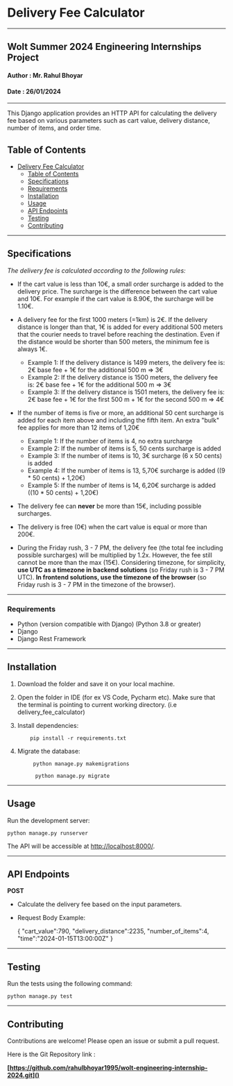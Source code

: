 # Delivery Fee Calculator

---



## Wolt Summer 2024 Engineering Internships Project

#### Author : Mr. Rahul Bhoyar

#### Date : 26/01/2024

---



This Django application provides an HTTP API for calculating the delivery fee based on various parameters such as cart value, delivery distance, number of items, and order time.

## Table of Contents

* [Delivery Fee Calculator](https://chat.openai.com/c/f941833b-2591-4bc6-ab87-6597628db058#delivery-fee-calculator)
  * [Table of Contents](https://chat.openai.com/c/f941833b-2591-4bc6-ab87-6597628db058#table-of-contents)
  * [Specifications](https://chat.openai.com/c/f941833b-2591-4bc6-ab87-6597628db058#specifications)
  * [Requirements](https://chat.openai.com/c/f941833b-2591-4bc6-ab87-6597628db058#requirements)
  * [Installation](https://chat.openai.com/c/f941833b-2591-4bc6-ab87-6597628db058#installation)
  * [Usage](https://chat.openai.com/c/f941833b-2591-4bc6-ab87-6597628db058#usage)
  * [API Endpoints](https://chat.openai.com/c/f941833b-2591-4bc6-ab87-6597628db058#api-endpoints)
  * [Testing](https://chat.openai.com/c/f941833b-2591-4bc6-ab87-6597628db058#testing)
  * [Contributing](https://chat.openai.com/c/f941833b-2591-4bc6-ab87-6597628db058#contributing)

---



## Specifications

*The delivery fee is calculated according to the following rules:*

* If the cart value is less than 10€, a small order surcharge is added to the delivery price. The surcharge is the difference between the cart value and 10€. For example if the cart value is 8.90€, the surcharge will be 1.10€.
* A delivery fee for the first 1000 meters (=1km) is 2€. If the delivery distance is longer than that, 1€ is added for every additional 500 meters that the courier needs to travel before reaching the destination. Even if the distance would be shorter than 500 meters, the minimum fee is always 1€.

  * Example 1: If the delivery distance is 1499 meters, the delivery fee is: 2€ base fee + 1€ for the additional 500 m => 3€
  * Example 2: If the delivery distance is 1500 meters, the delivery fee is: 2€ base fee + 1€ for the additional 500 m => 3€
  * Example 3: If the delivery distance is 1501 meters, the delivery fee is: 2€ base fee + 1€ for the first 500 m + 1€ for the second 500 m => 4€
* If the number of items is five or more, an additional 50 cent surcharge is added for each item above and including the fifth item. An extra "bulk" fee applies for more than 12 items of 1,20€

  * Example 1: If the number of items is 4, no extra surcharge
  * Example 2: If the number of items is 5, 50 cents surcharge is added
  * Example 3: If the number of items is 10, 3€ surcharge (6 x 50 cents) is added
  * Example 4: If the number of items is 13, 5,70€ surcharge is added ((9 * 50 cents) + 1,20€)
  * Example 5: If the number of items is 14, 6,20€ surcharge is added ((10 * 50 cents) + 1,20€)
* The delivery fee can __never__ be more than 15€, including possible surcharges.
* The delivery is free (0€) when the cart value is equal or more than 200€.
* During the Friday rush, 3 - 7 PM, the delivery fee (the total fee including possible surcharges) will be multiplied by 1.2x. However, the fee still cannot be more than the max (15€). Considering timezone, for simplicity, **use UTC as a timezone in backend solutions** (so Friday rush is 3 - 7 PM UTC). **In frontend solutions, use the timezone of the browser** (so Friday rush is 3 - 7 PM in the timezone of the browser).

---



### Requirements

* Python (version compatible with Django) (Python 3.8 or greater)
* Django
* Django Rest Framework

---



## Installation

1. Download the folder and save it on your local machine.
2. Open the folder in IDE (for ex VS Code, Pycharm etc). Make sure that the terminal is pointing to current working directory. (i.e delivery_fee_calculator)
3. Install dependencies:

   ```
       pip install -r requirements.txt
   ```
4. Migrate the database:

   ```
        python manage.py makemigrations
   ```

```
         python manage.py migrate
```

---



## Usage

Run the development server:

```
python manage.py runserver
```

The API will be accessible at [http://localhost:8000/]().

---



## API Endpoints

**POST**

* Calculate the delivery fee based on the input parameters.
* Request Body Example:

  {
  "cart_value":790,
  "delivery_distance":2235,
  "number_of_items":4,
  "time":"2024-01-15T13:00:00Z"
  }

---



## Testing

Run the tests using the following command:

```
python manage.py test
```

---



## Contributing

Contributions are welcome! Please open an issue or submit a pull request.

Here is the Git Repository link : 

**[https://github.com/rahulbhoyar1995/wolt-engineering-internship-2024.git]()**
